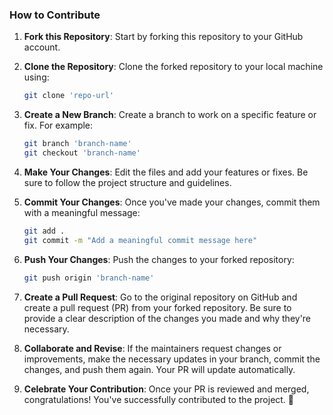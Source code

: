 ### How to Contribute

1. **Fork this Repository**: Start by forking this repository to your GitHub account.

2. **Clone the Repository**: Clone the forked repository to your local machine using:

   ```bash
   git clone 'repo-url'

   ```

3. **Create a New Branch**: Create a branch to work on a specific feature or fix. For example:

   ```bash
   git branch 'branch-name'
   git checkout 'branch-name'

   ```

4. **Make Your Changes**: Edit the files and add your features or fixes. Be sure to follow the project structure and guidelines.

5. **Commit Your Changes**: Once you've made your changes, commit them with a meaningful message:

   ```bash
   git add .
   git commit -m "Add a meaningful commit message here"

   ```

6. **Push Your Changes**: Push the changes to your forked repository:

   ```bash
   git push origin 'branch-name'

   ```

7. **Create a Pull Request**: Go to the original repository on GitHub and create a pull request (PR) from your forked repository. Be sure to provide a clear description of the changes you made and why they're necessary.

8. **Collaborate and Revise**: If the maintainers request changes or improvements, make the necessary updates in your branch, commit the changes, and push them again. Your PR will update automatically.

9. **Celebrate Your Contribution**: Once your PR is reviewed and merged, congratulations! You've successfully contributed to the project. 🎉
